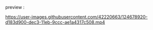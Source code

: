 preview :

https://user-images.githubusercontent.com/42220663/124678920-d183d900-dec3-11eb-9ccc-ae1a4317c508.mp4

